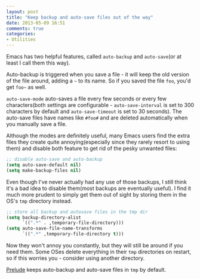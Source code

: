 ```yaml
---
layout: post
title: "Keep backup and auto-save files out of the way"
date: 2013-05-09 16:51
comments: true
categories:
- Utilities
---
```


Emacs has two helpful features, called `auto-backup` and
`auto-save`(or at least I call them this way).

Auto-backup is triggered when you save a file - it will keep the old
version of the file around, adding a `~` to its name. So if you saved the
file `foo`, you'd get `foo~` as well.

`auto-save-mode` auto-saves a file every few seconds or every few
characters(both settings are configurable - `auto-save-interval` is
set to 300 characters by default and `auto-save-timeout` is set to 30
seconds). The auto-save files have names like `#foo#` and are deleted
automatically when you manually save a file.

Although the modes are definitely useful, many Emacs users find the
extra files they create quite annoying(especially since they rarely
resort to using them) and disable both feature to get rid of the pesky unwanted files:

``` cl
;; disable auto-save and auto-backup
(setq auto-save-default nil)
(setq make-backup-files nil)
```

Even though I've never actually had any use of those backups, I still
think it's a bad idea to disable them(most backups are eventually
useful). I find it much more prudent to simply get them out of sight
by storing them in the OS's `tmp` directory instead.

``` cl
;; store all backup and autosave files in the tmp dir
(setq backup-directory-alist
      `((".*" . ,temporary-file-directory)))
(setq auto-save-file-name-transforms
      `((".*" ,temporary-file-directory t)))
```

Now they won't annoy you constantly, but they will still be around if
you need them. Some OSes delete everything in their `tmp` directories
on restart, so if this worries you - consider using another directory.

[Prelude](http://github.com/bbatsov/prelude) keeps auto-backup and
auto-save files in `tmp` by default.
